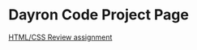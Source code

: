 # Dayron Code Project Page
<a href="https://dcholloway.github.io/WEBT-231/Buisness Website/index.html">HTML/CSS Review assignment</a>
